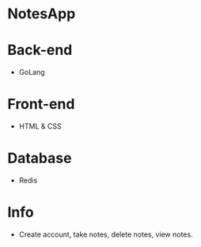 # NotesApp

# Back-end

* GoLang

# Front-end

* HTML & CSS

# Database

* Redis

# Info

* Create account, take notes, delete notes, view notes.
